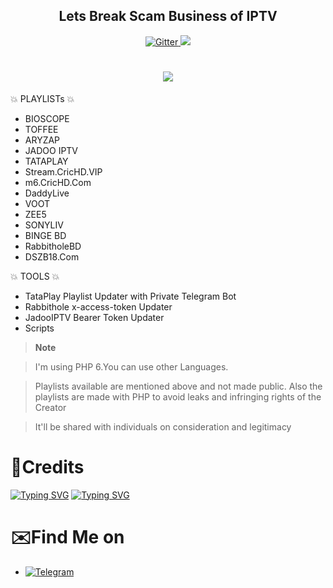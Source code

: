 
<h2 align="center">Lets Break Scam Business of IPTV</h2>

<p align="center">
  <a href="https://www.python.org/">
    <img src="https://img.shields.io/badge/Made_With-PHP-blue"
         alt="Gitter">
  
  <a href="https://saythanks.io/to/bullredeyes@gmail.com">
      <img src="https://img.shields.io/badge/MHDZubair-%E2%98%BC-green.svg">
  </a>
  </p>

<h1 align="center">
<img src="https://i.postimg.cc/8cpX4T7W/IMG-20231007-170502-315.jpg"></a>
</h1>

💥 PLAYLISTs 💥

* BIOSCOPE
* TOFFEE
* ARYZAP
* JADOO IPTV
* TATAPLAY
* Stream.CricHD.VIP
* m6.CricHD.Com
* DaddyLive
* VOOT
* ZEE5
* SONYLIV
* BINGE BD
* RabbitholeBD
* DSZB18.Com 

💥 TOOLS 💥
* TataPlay Playlist Updater with Private Telegram Bot
* Rabbithole x-access-token Updater
* JadooIPTV Bearer Token Updater
* Scripts

> **Note**

> I'm using PHP 6.You can use other Languages.

> Playlists available are mentioned above and not made public.  Also the playlists are made with PHP to avoid leaks and infringing rights of the Creator

> It'll be shared with individuals on consideration and legitimacy 

# 🚬Credits
[![Typing SVG](https://readme-typing-svg.demolab.com?font=Fira+Code&pause=100&color=FF2C10&background=31FF9400&width=400&lines=Made+By+MHD+Zubair)](https://git.io/typing-svg)
[![Typing SVG](https://readme-typing-svg.demolab.com?font=Fira+Code&pause=100&color=FF2C10&background=31FF9400&width=400&lines=Contributed+By+Robiul+Hossain)](https://git.io/typing-svg)

# ✉️Find Me on 

- [![Telegram](https://img.shields.io/badge/Telegram-MHDZubair-indigo?style=for-the-badge&logo=telegram)](https://t.me/MHDZUBAIR)




















